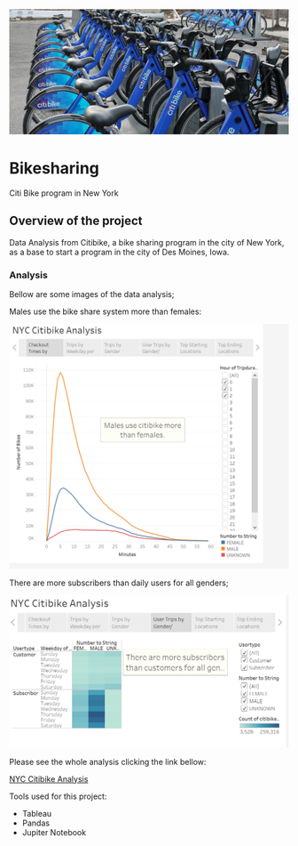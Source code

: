 ## ![this is an image](https://github.com/Fbullman/Bikesharing/blob/main/citibike.png)
# Bikesharing
Citi Bike program in New York


## Overview of the project

Data Analysis from Citibike, a bike sharing program in the city of New York, as a base to start a program in the city of Des Moines, Iowa.

### Analysis

Bellow are some images of the data analysis;

Males use the bike share system more than females:

![This is an image](https://github.com/Fbullman/Bikesharing/blob/main/Checkout%20by%20times.png)


There are more subscribers than daily users for all genders;

![This is an image](https://github.com/Fbullman/Bikesharing/blob/main/User%20trips%20by%20gender.png)


Please see the whole analysis clicking the link bellow:

[NYC Citibike Analysis](https://public.tableau.com/shared/6R23J337S?:display_count=n&:origin=viz_share_link)

Tools used for this project:
* Tableau
* Pandas
* Jupiter Notebook

